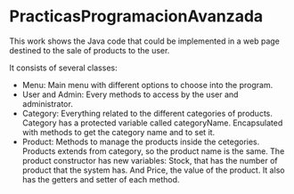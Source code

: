 # PracticasProgramacionAvanzada

This work shows the Java code that could be implemented in a web page destined to the sale of products to the user.

It consists of several classes:
- Menu: Main menu with different options to choose into the program.
- User and Admin: Every methods to access by the user and administrator.
- Category: Everything related to the different categories of products.
  Category has a protected variable called categoryName. Encapsulated with methods to get the category name and to set it.
- Product: Methods to manage the products inside the cetegories.
  Products extends from category, so the product name is the same.
  The product constructor has new variables: Stock, that has the number of product that the system has. And Price, the value of the product.
  It also has the getters and setter of each method.
